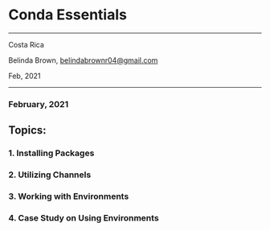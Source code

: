 # Conda Essentials
----------

Costa Rica

Belinda Brown, belindabrownr04@gmail.com

Feb, 2021

----------

### February, 2021

## Topics:

### 1. Installing Packages

### 2. Utilizing Channels

### 3. Working with Environments

### 4. Case Study on Using Environments
